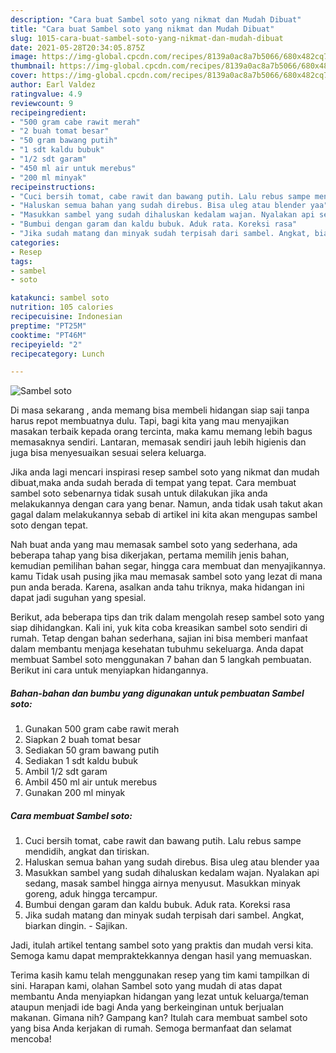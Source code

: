 ```yaml
---
description: "Cara buat Sambel soto yang nikmat dan Mudah Dibuat"
title: "Cara buat Sambel soto yang nikmat dan Mudah Dibuat"
slug: 1015-cara-buat-sambel-soto-yang-nikmat-dan-mudah-dibuat
date: 2021-05-28T20:34:05.875Z
image: https://img-global.cpcdn.com/recipes/8139a0ac8a7b5066/680x482cq70/sambel-soto-foto-resep-utama.jpg
thumbnail: https://img-global.cpcdn.com/recipes/8139a0ac8a7b5066/680x482cq70/sambel-soto-foto-resep-utama.jpg
cover: https://img-global.cpcdn.com/recipes/8139a0ac8a7b5066/680x482cq70/sambel-soto-foto-resep-utama.jpg
author: Earl Valdez
ratingvalue: 4.9
reviewcount: 9
recipeingredient:
- "500 gram cabe rawit merah"
- "2 buah tomat besar"
- "50 gram bawang putih"
- "1 sdt kaldu bubuk"
- "1/2 sdt garam"
- "450 ml air untuk merebus"
- "200 ml minyak"
recipeinstructions:
- "Cuci bersih tomat, cabe rawit dan bawang putih. Lalu rebus sampe mendidih, angkat dan tiriskan."
- "Haluskan semua bahan yang sudah direbus. Bisa uleg atau blender yaa"
- "Masukkan sambel yang sudah dihaluskan kedalam wajan. Nyalakan api sedang, masak sambel hingga airnya menyusut. Masukkan minyak goreng, aduk hingga tercampur."
- "Bumbui dengan garam dan kaldu bubuk. Aduk rata. Koreksi rasa"
- "Jika sudah matang dan minyak sudah terpisah dari sambel. Angkat, biarkan dingin. Sajikan."
categories:
- Resep
tags:
- sambel
- soto

katakunci: sambel soto 
nutrition: 105 calories
recipecuisine: Indonesian
preptime: "PT25M"
cooktime: "PT46M"
recipeyield: "2"
recipecategory: Lunch

---
```



![Sambel soto](https://img-global.cpcdn.com/recipes/8139a0ac8a7b5066/680x482cq70/sambel-soto-foto-resep-utama.jpg)

Di masa  sekarang , anda memang bisa membeli hidangan siap saji tanpa harus repot membuatnya dulu. Tapi, bagi kita yang mau menyajikan masakan terbaik kepada orang tercinta, maka kamu memang lebih bagus memasaknya sendiri. Lantaran, memasak sendiri jauh lebih higienis dan juga bisa menyesuaikan sesuai selera keluarga.

Jika anda lagi mencari inspirasi resep sambel soto yang nikmat dan mudah dibuat,maka anda sudah berada di tempat yang tepat. Cara membuat sambel soto  sebenarnya tidak susah untuk dilakukan jika anda melakukannya dengan cara yang benar. Namun, anda tidak usah takut akan gagal dalam melakukannya 
sebab di artikel ini kita akan mengupas sambel soto dengan tepat.  



Nah buat anda yang mau memasak sambel soto yang sederhana, ada beberapa tahap yang bisa dikerjakan, pertama memilih jenis bahan, kemudian pemilihan bahan segar, hingga cara membuat dan menyajikannya. kamu Tidak usah pusing jika mau memasak sambel soto yang lezat di mana pun anda berada. Karena, asalkan anda  tahu triknya, maka hidangan ini dapat jadi suguhan yang spesial.

Berikut, ada beberapa tips dan trik dalam mengolah resep sambel soto yang siap dihidangkan. Kali ini, yuk kita coba kreasikan sambel soto sendiri di rumah. Tetap dengan bahan sederhana, sajian ini bisa memberi manfaat dalam membantu menjaga kesehatan tubuhmu sekeluarga. Anda dapat membuat Sambel soto menggunakan 7 bahan dan 5 langkah pembuatan. Berikut ini cara untuk menyiapkan hidangannya.

<!--inarticleads1-->

##### Bahan-bahan dan bumbu yang digunakan untuk pembuatan Sambel soto:

1. Gunakan 500 gram cabe rawit merah
1. Siapkan 2 buah tomat besar
1. Sediakan 50 gram bawang putih
1. Sediakan 1 sdt kaldu bubuk
1. Ambil 1/2 sdt garam
1. Ambil 450 ml air untuk merebus
1. Gunakan 200 ml minyak




<!--inarticleads2-->

##### Cara membuat Sambel soto:

1. Cuci bersih tomat, cabe rawit dan bawang putih. Lalu rebus sampe mendidih, angkat dan tiriskan.
1. Haluskan semua bahan yang sudah direbus. Bisa uleg atau blender yaa
1. Masukkan sambel yang sudah dihaluskan kedalam wajan. Nyalakan api sedang, masak sambel hingga airnya menyusut. Masukkan minyak goreng, aduk hingga tercampur.
1. Bumbui dengan garam dan kaldu bubuk. Aduk rata. Koreksi rasa
1. Jika sudah matang dan minyak sudah terpisah dari sambel. Angkat, biarkan dingin. - Sajikan.




Jadi, itulah artikel tentang  sambel soto  yang praktis dan mudah versi kita. Semoga kamu dapat mempraktekkannya dengan hasil yang memuaskan. 

Terima kasih kamu telah menggunakan resep yang tim kami tampilkan di sini. Harapan kami, olahan  Sambel soto yang mudah di atas dapat membantu Anda menyiapkan hidangan yang lezat untuk keluarga/teman ataupun menjadi ide bagi Anda yang berkeinginan untuk berjualan makanan. Gimana nih? Gampang kan? Itulah cara membuat sambel soto yang bisa Anda kerjakan di rumah. Semoga bermanfaat dan selamat mencoba!

